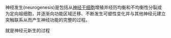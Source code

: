 神经发生(neurogenesis)是包括从[神经干细胞](https://baike.baidu.com/item/%E7%A5%9E%E7%BB%8F%E5%B9%B2%E7%BB%86%E8%83%9E/9564087?fromModule=lemma_inlink)增殖并经历均衡和不均衡性分裂成为定向祖细胞，并逐渐向功能区域迁移、不断发生可塑性变化并与其他神经元建立突触联系从而产生神经功能的完整的过程。

就是神经元新生的过程